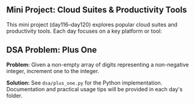 ## Mini Project: Cloud Suites & Productivity Tools

This mini project (day116–day120) explores popular cloud suites and productivity tools. Each day focuses on a key platform or tool:


## DSA Problem: Plus One

**Problem:**
Given a non-empty array of digits representing a non-negative integer, increment one to the integer.

**Solution:** See `dsa/plus_one.py` for the Python implementation.
Documentation and practical usage tips will be provided in each day's folder.
